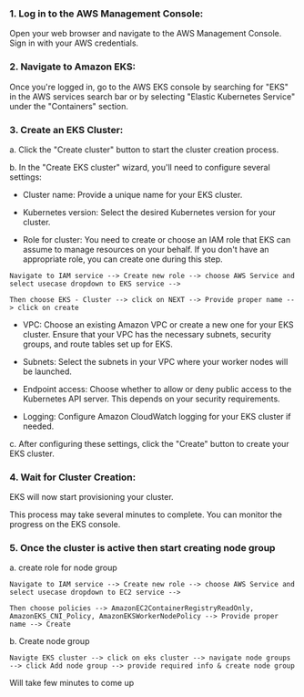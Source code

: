 ### 1. Log in to the AWS Management Console:
Open your web browser and navigate to the AWS Management Console. Sign in with your AWS credentials.

### 2. Navigate to Amazon EKS:
Once you're logged in, go to the AWS EKS console by searching for "EKS" in the AWS services search bar or by selecting "Elastic Kubernetes Service" under the "Containers" section.

### 3. Create an EKS Cluster:

a. Click the "Create cluster" button to start the cluster creation process.

b. In the "Create EKS cluster" wizard, you'll need to configure several settings:

- Cluster name: Provide a unique name for your EKS cluster.

- Kubernetes version: Select the desired Kubernetes version for your cluster.

- Role for cluster: You need to create or choose an IAM role that EKS can assume to manage resources on your behalf. If you don't have an appropriate role, you can create one during this step.

```
Navigate to IAM service --> Create new role --> choose AWS Service and select usecase dropdown to EKS service -->

Then choose EKS - Cluster --> click on NEXT --> Provide proper name --> click on create 
```

- VPC: Choose an existing Amazon VPC or create a new one for your EKS cluster. Ensure that your VPC has the necessary subnets, security groups, and route tables set up for EKS.

- Subnets: Select the subnets in your VPC where your worker nodes will be launched.

- Endpoint access: Choose whether to allow or deny public access to the Kubernetes API server. This depends on your security requirements.

- Logging: Configure Amazon CloudWatch logging for your EKS cluster if needed.

c. After configuring these settings, click the "Create" button to create your EKS cluster.

### 4. Wait for Cluster Creation:
EKS will now start provisioning your cluster.

This process may take several minutes to complete. You can monitor the progress on the EKS console.

### 5. Once the cluster is active then start creating node group 

a. create role for node group

```
Navigate to IAM service --> Create new role --> choose AWS Service and select usecase dropdown to EC2 service -->

Then choose policies --> AmazonEC2ContainerRegistryReadOnly, AmazonEKS_CNI_Policy, AmazonEKSWorkerNodePolicy --> Provide proper name --> Create  
```
b. Create node group 

```
Navigte EKS cluster --> click on eks cluster --> navigate node groups --> click Add node group --> provide required info & create node group 
```

Will take few minutes to come up
